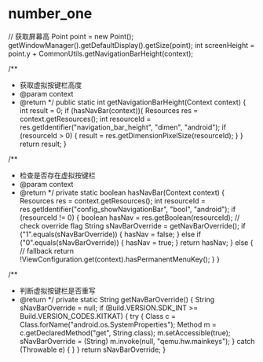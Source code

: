 # number_one
// 获取屏幕高
Point point = new Point();
getWindowManager().getDefaultDisplay().getSize(point);
int screenHeight = point.y + CommonUtils.getNavigationBarHeight(context);

/**
 * 获取虚拟按键栏高度
 * @param context
 * @return
 */
public static int getNavigationBarHeight(Context context) {
    int result = 0;
    if (hasNavBar(context)){
        Resources res = context.getResources();
        int resourceId = res.getIdentifier("navigation_bar_height", "dimen", "android");
        if (resourceId > 0) {
            result = res.getDimensionPixelSize(resourceId);
        }
    }
    return result;
}

/**
 * 检查是否存在虚拟按键栏
 * @param context
 * @return
 */
private static boolean hasNavBar(Context context) {
    Resources res = context.getResources();
    int resourceId = res.getIdentifier("config_showNavigationBar", "bool", "android");
    if (resourceId != 0) {
        boolean hasNav = res.getBoolean(resourceId);
        // check override flag
        String sNavBarOverride = getNavBarOverride();
        if ("1".equals(sNavBarOverride)) {
            hasNav = false;
        } else if ("0".equals(sNavBarOverride)) {
            hasNav = true;
        }
        return hasNav;
    } else { // fallback
        return !ViewConfiguration.get(context).hasPermanentMenuKey();
    }
}

/**
 * 判断虚拟按键栏是否重写
 * @return
 */
private static String getNavBarOverride() {
    String sNavBarOverride = null;
    if (Build.VERSION.SDK_INT >= Build.VERSION_CODES.KITKAT) {
        try {
            Class c = Class.forName("android.os.SystemProperties");
            Method m = c.getDeclaredMethod("get", String.class);
            m.setAccessible(true);
            sNavBarOverride = (String) m.invoke(null, "qemu.hw.mainkeys");
        } catch (Throwable e) {
        }
    }
    return sNavBarOverride;
}
